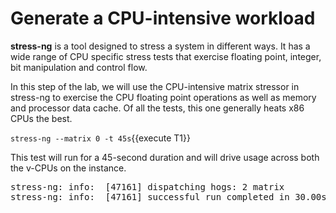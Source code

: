 # Generate a CPU-intensive workload

**stress-ng** is a tool designed to stress a system in different ways. It has a wide range of CPU specific stress tests that exercise floating point, integer, bit manipulation and control flow.

In this step of the lab, we will use the CPU-intensive matrix stressor in stress-ng to exercise the CPU floating point operations as well as memory and processor data cache. Of all the tests, this one generally heats x86 CPUs the best.

`stress-ng --matrix 0 -t 45s`{{execute T1}}

This test will run for a 45-second duration and will drive usage across both the v-CPUs on the instance.

<pre class="file">
stress-ng: info:  [47161] dispatching hogs: 2 matrix
stress-ng: info:  [47161] successful run completed in 30.00s
</pre>

